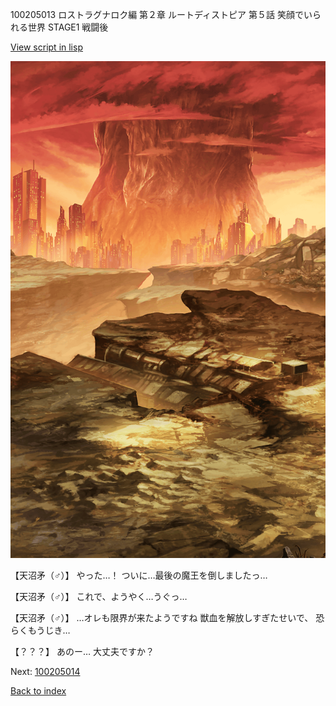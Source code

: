 100205013 ロストラグナロク編 第２章 ルートディストピア 第５話 笑顔でいられる世界 STAGE1 戦闘後

[View script in lisp](../scripts/100205013.txt)

![underwild.png](../images/backgrounds/underwild.png)

【天沼矛（♂）】
やった…！
ついに…最後の魔王を倒しましたっ…

【天沼矛（♂）】
これで、ようやく…うぐっ…

【天沼矛（♂）】
…オレも限界が来たようですね
獣血を解放しすぎたせいで、
恐らくもうじき…

【？？？】
あのー…
大丈夫ですか？

Next: [100205014](100205014.md)

[Back to index](index.md)
